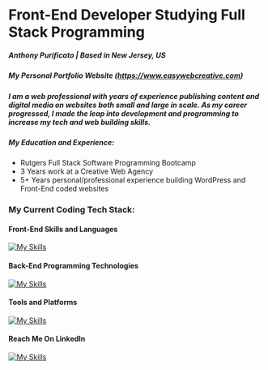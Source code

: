 # Front-End Developer Studying Full Stack Programming

##### Anthony Purificato | Based in New Jersey, US

##### My Personal Portfolio Website (https://www.easywebcreative.com)

##### I am a web professional with years of experience publishing content and digital media on websites both small and large in scale. As my career progressed, I made the leap into development and programming to increase my tech and web building skills.

##### My Education and Experience:
- Rutgers Full Stack Software Programming Bootcamp
- 3 Years work at a Creative Web Agency
- 5+ Years personal/professional experience building WordPress and Front-End coded websites

### My Current Coding Tech Stack:

#### Front-End Skills and Languages
[![My Skills](https://skillicons.dev/icons?i=html,css,bootstrap,js,react,wordpress)](https://skillicons.dev)

#### Back-End Programming Technologies
[![My Skills](https://skillicons.dev/icons?i=nodejs,expressjs,postgres,mysql,mongodb,heroku,aws)](https://skillicons.dev)

#### Tools and Platforms
[![My Skills](https://skillicons.dev/icons?i=vscode,git,npm,figma)](https://skillicons.dev)

#### Reach Me On LinkedIn
[![My Skills](https://skillicons.dev/icons?i=linkedin)](https://www.linkedin.com/in/apurificato)

<!---
apurificato/apurificato is a ✨ special ✨ repository because its `README.md` (this file) appears on your GitHub profile.
You can click the Preview link to take a look at your changes.
--->

